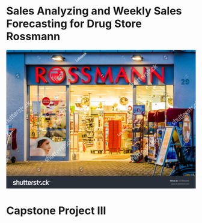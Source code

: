 # Sales Analyzing and Weekly Sales Forecasting for Drug Store Rossmann
![cover_photo](./src/cover_photo.jpg)
# Capstone Project III
